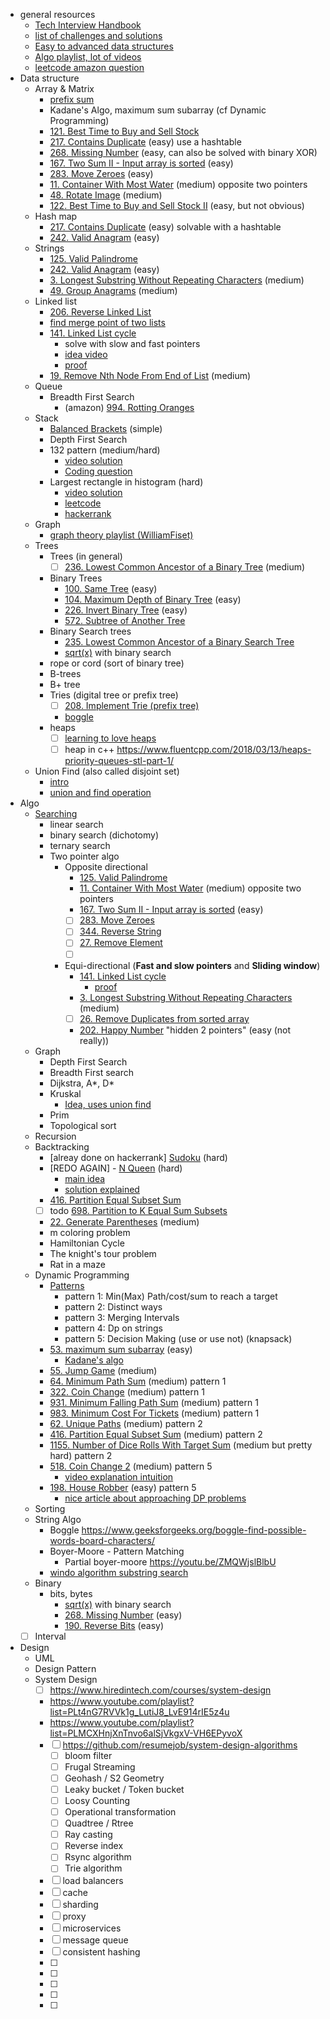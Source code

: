 * general resources
  * [Tech Interview Handbook](https://yangshun.github.io/tech-interview-handbook/)
  * [list of challenges and solutions](https://github.com/donnemartin/interactive-coding-challenges)
  * [Easy to advanced data structures](https://www.youtube.com/playlist?list=PLDV1Zeh2NRsB6SWUrDFW2RmDotAfPbeHu)
  * [Algo playlist, lot of videos](https://www.youtube.com/playlist?list=PLDN4rrl48XKpZkf03iYFl-O29szjTrs_O)
  * [leetcode amazon question](https://leetcode.com/discuss/interview-question/344650/Amazon-Online-Assessment-Questions)
* Data structure
  * Array & Matrix
    * [prefix sum](https://youtu.be/pVS3yhlzrlQ)
    * Kadane's Algo, maximum sum subarray (cf Dynamic Programming)
    * [121. Best Time to Buy and Sell Stock](https://leetcode.com/problems/best-time-to-buy-and-sell-stock/)
    * [217. Contains Duplicate](https://leetcode.com/problems/contains-duplicate/) (easy) use a hashtable
    * [268. Missing Number](https://leetcode.com/problems/missing-number/) (easy, can also be solved with binary XOR)
    * [167. Two Sum II - Input array is sorted](https://leetcode.com/problems/two-sum-ii-input-array-is-sorted/) (easy)
    * [283. Move Zeroes](https://leetcode.com/problems/move-zeroes/) (easy)
    * [11. Container With Most Water](https://leetcode.com/problems/container-with-most-water/) (medium) opposite two pointers
    * [48. Rotate Image](https://leetcode.com/problems/rotate-image/) (medium)
    * [122. Best Time to Buy and Sell Stock II](https://leetcode.com/problems/best-time-to-buy-and-sell-stock-ii/) (easy, but not obvious)
  * Hash map
    * [217. Contains Duplicate](https://leetcode.com/problems/contains-duplicate/) (easy) solvable with a hashtable
    * [242. Valid Anagram](https://leetcode.com/problems/valid-anagram/) (easy)
  * Strings
    * [125. Valid Palindrome](https://leetcode.com/problems/valid-palindrome/)
    * [242. Valid Anagram](https://leetcode.com/problems/valid-anagram/) (easy)
    * [3. Longest Substring Without Repeating Characters](https://leetcode.com/problems/longest-substring-without-repeating-characters/) (medium)
    * [49. Group Anagrams](https://leetcode.com/problems/group-anagrams/) (medium)
  * Linked list
    * [206. Reverse Linked List](https://leetcode.com/problems/reverse-linked-list/)
    * [find merge point of two lists](https://stackoverflow.com/a/14956113/6417344)
    * [141. Linked List cycle](https://leetcode.com/problems/linked-list-cycle/)
      * solve with slow and fast pointers
      * [idea video](https://youtu.be/MFOAbpfrJ8g)
      * [proof](https://stackoverflow.com/a/16053582/6417344)
    * [19. Remove Nth Node From End of List](https://leetcode.com/problems/remove-nth-node-from-end-of-list/) (medium)
  * Queue
    * Breadth First Search
      * (amazon) [994. Rotting Oranges](https://leetcode.com/problems/rotting-oranges/)
  * Stack
    * [Balanced Brackets](https://www.hackerrank.com/challenges/balanced-brackets/problem) (simple)
    * Depth First Search
    * 132 pattern (medium/hard)
      * [video solution](https://youtu.be/pqCy9Z4x4qs)
      * [Coding question](https://leetcode.com/problems/132-pattern/)
    * Largest rectangle in histogram (hard)
      * [video solution](https://youtu.be/VNbkzsnllsU)
      * [leetcode](https://leetcode.com/problems/largest-rectangle-in-histogram/)
      * [hackerrank](https://www.hackerrank.com/challenges/largest-rectangle/problem)
  * Graph
    * [graph theory playlist (WilliamFiset)](https://www.youtube.com/watch?v=eQA-m22wjTQ&list=PLDV1Zeh2NRsDGO4--qE8yH72HFL1Km93P)
  * Trees
    * Trees (in general)
      * [ ] [236. Lowest Common Ancestor of a Binary Tree](https://leetcode.com/problems/lowest-common-ancestor-of-a-binary-tree/) (medium)
    * Binary Trees
      * [100. Same Tree](https://leetcode.com/problems/same-tree/) (easy)
      * [104. Maximum Depth of Binary Tree](https://leetcode.com/problems/maximum-depth-of-binary-tree/) (easy)
      * [226. Invert Binary Tree](https://leetcode.com/problems/invert-binary-tree/) (easy) 
      * [572. Subtree of Another Tree](https://leetcode.com/problems/subtree-of-another-tree/)
    * Binary Search trees
      * [235. Lowest Common Ancestor of a Binary Search Tree](https://leetcode.com/problems/lowest-common-ancestor-of-a-binary-search-tree/)
      * [sqrt(x)](https://leetcode.com/problems/sqrtx/) with binary search
    * rope or cord (sort of binary tree)
    * B-trees
    * B+ tree
    * Tries (digital tree or prefix tree)
      * [ ] [208. Implement Trie (prefix tree)](https://leetcode.com/problems/implement-trie-prefix-tree/)
      * [boggle](https://www.geeksforgeeks.org/boggle-set-2-using-trie/)
    * heaps
      * [ ] [learning to love heaps](https://medium.com/basecs/learning-to-love-heaps-cef2b273a238)
      * [ ] heap in c++ <https://www.fluentcpp.com/2018/03/13/heaps-priority-queues-stl-part-1/>
  * Union Find (also called disjoint set)
    * [intro](https://www.youtube.com/watch?v=ibjEGG7ylHk)
    * [union and find operation](https://youtu.be/0jNmHPfA_yE)
* Algo
  * [Searching](https://www.hackerearth.com/fr/practice/algorithms/searching/)
    * linear search
    * binary search (dichotomy)
    * ternary search
    * Two pointer algo
      * Opposite directional
        * [125. Valid Palindrome](https://leetcode.com/problems/valid-palindrome/)
        * [11. Container With Most Water](https://leetcode.com/problems/container-with-most-water/) (medium) opposite two pointers
        * [167. Two Sum II - Input array is sorted](https://leetcode.com/problems/two-sum-ii-input-array-is-sorted/) (easy)
        * [ ] [283. Move Zeroes]()
        * [ ] [344. Reverse String]()
        * [ ] [27. Remove Element]()
        * [ ] []()
      * Equi-directional (**Fast and slow pointers** and **Sliding window**)
        * [141. Linked List cycle](https://leetcode.com/problems/linked-list-cycle/)
          * [proof](https://stackoverflow.com/a/16053582/6417344)
        * [3. Longest Substring Without Repeating Characters](https://leetcode.com/problems/longest-substring-without-repeating-characters/) (medium)
        * [ ] [26. Remove Duplicates from sorted array]()
        * [202. Happy Number](https://leetcode.com/problems/happy-number/) "hidden 2 pointers" (easy (not really))
  * Graph
    * Depth First Search
    * Breadth First search
    * Dijkstra, A*, D*
    * Kruskal
      * [Idea, uses union find](https://youtu.be/JZBQLXgSGfs)
    * Prim
    * Topological sort
  * Recursion
  * Backtracking
    * [alreay done on hackerrank] [Sudoku](https://leetcode.com/problems/sudoku-solver/) (hard)
    * [REDO AGAIN] - [N Queen](https://leetcode.com/problems/n-queens/) (hard)
      * [main idea](https://youtu.be/xFv_Hl4B83A)
      * [solution explained](https://youtu.be/wGbuCyNpxIg)
    * [416. Partition Equal Subset Sum](https://leetcode.com/problems/partition-equal-subset-sum/)
    * [ ] todo [698. Partition to K Equal Sum Subsets](https://leetcode.com/problems/partition-to-k-equal-sum-subsets/)
    * [22. Generate Parentheses](https://leetcode.com/problems/generate-parentheses/) (medium)
    * m coloring problem
    * Hamiltonian Cycle
    * The knight's tour problem
    * Rat in a maze
  * Dynamic Programming
    * [Patterns](https://leetcode.com/discuss/general-discussion/458695/dynamic-programming-patterns)
      * pattern 1: Min(Max) Path/cost/sum to reach a target
      * pattern 2: Distinct ways 
      * pattern 3: Merging Intervals
      * pattern 4: Dp on strings
      * pattern 5: Decision Making (use or use not) (knapsack)
    * [53. maximum sum subarray](https://leetcode.com/problems/maximum-subarray/) (easy)
      * [Kadane's algo](https://youtu.be/86CQq3pKSUw)
    * [55. Jump Game](https://leetcode.com/problems/jump-game/) (medium)
    * [64. Minimum Path Sum](https://leetcode.com/problems/minimum-path-sum/) (medium) pattern 1
    * [322. Coin Change](https://leetcode.com/problems/coin-change/) (medium) pattern 1
    * [931. Minimum Falling Path Sum](https://leetcode.com/problems/minimum-falling-path-sum/) (medium) pattern 1
    * [983. Minimum Cost For Tickets](https://leetcode.com/problems/minimum-cost-for-tickets/) (medium) pattern 1
    * [62. Unique Paths](https://leetcode.com/problems/unique-paths/) (medium) pattern 2
    * [416. Partition Equal Subset Sum](https://leetcode.com/problems/partition-equal-subset-sum/) (medium) pattern 2
    * [1155. Number of Dice Rolls With Target Sum](https://leetcode.com/problems/number-of-dice-rolls-with-target-sum/) (medium but pretty hard) pattern 2
    * [518. Coin Change 2](https://leetcode.com/problems/coin-change-2/) (medium) pattern 5
      * [video explanation intuition](https://youtu.be/DJ4a7cmjZY0)
    * [198. House Robber](https://leetcode.com/problems/house-robber/) (easy) pattern 5
      * [nice article about approaching DP problems](https://leetcode.com/problems/house-robber/discuss/156523/From-good-to-great.-How-to-approach-most-of-DP-problems.)
  * Sorting
  * String Algo
    * Boggle <https://www.geeksforgeeks.org/boggle-find-possible-words-board-characters/>
    * Boyer-Moore - Pattern Matching
      * Partial boyer-moore <https://youtu.be/ZMQWjslBlbU>
    * [windo algorithm substring search](https://leetcode.com/problems/find-all-anagrams-in-a-string/discuss/92007/sliding-window-algorithm-template-to-solve-all-the-leetcode-substring-search-problem)
  * Binary
    * bits, bytes
      * [sqrt(x)](https://leetcode.com/problems/sqrtx/) with binary search
      * [268. Missing Number](https://leetcode.com/problems/missing-number/) (easy)
      * [190. Reverse Bits](https://leetcode.com/problems/reverse-bits/) (easy)
  * [ ] Interval
* Design
  * UML
  * Design Pattern
  * System Design
    * [ ] <https://www.hiredintech.com/courses/system-design>
    * <https://www.youtube.com/playlist?list=PLt4nG7RVVk1g_LutiJ8_LvE914rIE5z4u>
    * <https://www.youtube.com/playlist?list=PLMCXHnjXnTnvo6alSjVkgxV-VH6EPyvoX>
    * [ ] <https://github.com/resumejob/system-design-algorithms>
      * [ ] bloom filter
      * [ ] Frugal Streaming
      * [ ] Geohash / S2 Geometry
      * [ ] Leaky bucket / Token bucket
      * [ ] Loosy Counting
      * [ ] Operational transformation
      * [ ] Quadtree / Rtree
      * [ ] Ray casting
      * [ ] Reverse index
      * [ ] Rsync algorithm
      * [ ] Trie algorithm
    * [ ] load balancers
    * [ ] cache
    * [ ] sharding
    * [ ] proxy
    * [ ] microservices
    * [ ] message queue
    * [ ] consistent hashing
    * [ ]
    * [ ]
    * [ ]
    * [ ]
    * [ ]

